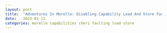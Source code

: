 ```yaml
---
layout: post
title:  "Adventures In Morello: Disabling Capability Load And Store Faulting"
date:   2023-01-12
categories: morello capabilities cheri faulting load store
---
```


